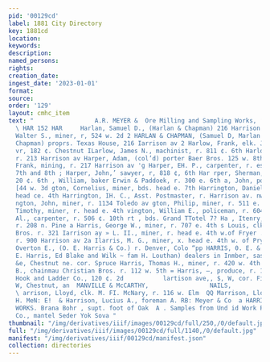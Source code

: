 ```yaml
---
pid: '00129cd'
label: 1881 City Directory
key: 1881cd
location: 
keywords: 
description: 
named_persons: 
rights: 
creation_date: 
ingest_date: '2023-01-01'
format: 
source: 
order: '129'
layout: cmhc_item
text: "                 A.R. MEYER &  Ore Milling and Sampling Works, ‘cc: Herrin
  \ HAR 152 HAR     Harlan, Samuel D., (Harlan & Chapman) 216 Harrison av : Harlan,
  Walter S., miner, r, 524 w. 2d 2 HARLAN & CHAPMAN, (Samuel D, Marlan and Jobn H,
  Chapman) proprs. Texas House, 216 Iarrison av 2 Harlow, Frank, elk. J. EB. Shoenberg,
  vr, 182 ¢. Chestnut ILarlow, James N., machinist, r. 811 ¢. 6th Harlow, Thomas,
  r. 213 Harrison av Harper, Adam, (col’d) porter Baer Bros. 125 w. 8th = Harper,
  Frank, mining, r. 217 Harrison av 'g Harper, EH. P., carpenter, r. es. Pine bet.
  7th and 8th ; Harper, John,’ sawyer, r, 818 ¢, 6th Har rper, Sherman, teameter,
  20 ¢. 6th , William, baker Erwin & Paddoek, r. 300 e. 6th a, John, policeman, vr.
  [44 w. 3d gton, Cornelius, miner, bds. head e. 7th Harrington, Daniel, miner, r.
  head ce. 4th Harrington, IH. C., Asst. Postmaster, r. Harrison av. nw. cor. stl
  ngton, John, miner, r. 1134 Toledo av gton, Philip, miner, r. 511 e. 8th ngton,
  Timothy, miner, r. head e. 4th vington, William E., policeman, r. 604 e. kth Harris,
  Al., carpenter, r. 506 ¢. 10th rt , bds. Grand TTotel 7? Ha , Itenry, musician,
  r. 208 n. Pine a Harris, George W., miner, r. 707 e. 4th s Louis, clk. Monheimer
  Bros. r. 321 Iarrison ay » L. II., miner, r. head e. 4th w.of Fryer . Mary J. Mrs.,
  r. 900 Harrison av 2a Ilarris, M. G., miner, x. head e. 4th w. of Pryer GE Harris,
  Overton E., (O. E. Harris & Co.) r. Denver, Colo “pp HARRIS, 0. E. & CO., (Overton
  E. Harris, Ed Blake and Wilk ~ fam H. Louthan) dealers in Inmber, sash, doors, blinds,
  &e, Chestnut ne. cor. Spruce Harris, Thomas H., miner, r. 420 w. 4th Harris, William
  B., chainmau Christian Bros. r. 112 w. 5th = Harris, —, produce, r. 113 e. 4th Harrison
  Hook and Ladder Co., 120 ¢. 2d           lartison ave,, $, W, cor. Fifth,             U2
  W, Chestnut, an  MANVILLE & McCARTHY,                 NAILS,                        A
  \ arrison, Lloyd, clk. M. FI. McNary, r. 116 w. Elm  QQ Marrison, Lloyd, clk. M.
  H. MeN: E!  & Harrison, Lucius A., foreman A. RB: Meyer & Co  a HARRISON REDUCTION
  WORKS. Brana Bohr , supt. foot of Oak  A . Samples from Und id Work Pa Abatie, E.R.&
  Co., mantel Seder Yok Sova "
thumbnail: "/img/derivatives/iiif/images/00129cd/full/250,/0/default.jpg"
full: "/img/derivatives/iiif/images/00129cd/full/1140,/0/default.jpg"
manifest: "/img/derivatives/iiif/00129cd/manifest.json"
collection: directories
---
```

